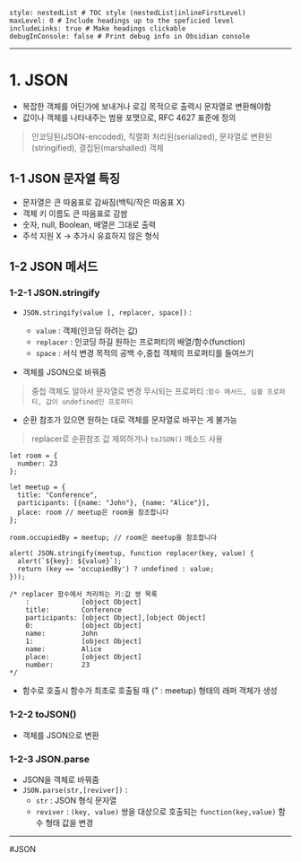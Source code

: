 ```table-of-contents
style: nestedList # TOC style (nestedList|inlineFirstLevel)
maxLevel: 0 # Include headings up to the speficied level
includeLinks: true # Make headings clickable
debugInConsole: false # Print debug info in Obsidian console
```
---
# 1. JSON

- 복잡한 객체를 어딘가에 보내거나 로깅 목적으로 출력시 문자열로 변환해야함
- 값이나 객체를 나타내주는 범용 포맷으로, RFC 4627 표준에 정의
> 인코딩된(JSON-encoded), 직렬화 처리된(serialized), 
> 문자열로 변환된(stringified), 결집된(marshalled) 객체

## 1-1 JSON 문자열 특징
 
- 문자열은 큰 따옴표로 감싸짐(백틱/작은 따옴표 X)
- 객체 키 이름도 큰 따옴표로 감쌈
- 숫자, null, Boolean, 배열은 그대로 출력
- 주석 지원 X -> 추가시 유효하지 않은 형식

## 1-2 JSON 메서드

### 1-2-1  JSON.stringify

- `JSON.stringify(value [, replacer, space])` :
	- `value` : 객체(인코딩 하려는 값)
	* `replacer` : 인코딩 하길 원하는 프로퍼티의 배열/함수(function)
	- `space` : 서식 변경 목적의 공백 수,중첩 객체의 프로퍼티를 들여쓰기

- 객체를 JSON으로 바꿔줌
> 중첩 객체도 알아서 문자열로 변경
> 무시되는 프로퍼티 :`함수 메서드, 심볼 프로퍼티, 값이 undefined인 프로퍼티`	

- 순환 참조가 있으면 원하는 대로 객체를 문자열로 바꾸는 게 불가능
> replacer로 순환참조 값 제외하거나 `toJSON()` 메소드 사용

```
let room = {
  number: 23
};

let meetup = {
  title: "Conference",
  participants: [{name: "John"}, {name: "Alice"}],
  place: room // meetup은 room을 참조합니다
};

room.occupiedBy = meetup; // room은 meetup을 참조합니다

alert( JSON.stringify(meetup, function replacer(key, value) {
  alert(`${key}: ${value}`);
  return (key == 'occupiedBy') ? undefined : value;
}));

/* replacer 함수에서 처리하는 키:값 쌍 목록
	:             [object Object]
	title:        Conference
	participants: [object Object],[object Object]
	0:            [object Object]
	name:         John
	1:            [object Object]
	name:         Alice
	place:        [object Object]
	number:       23
*/
```

- 함수로 호출시 함수가 최초로 호출될 때 {" : meetup} 형태의 래퍼 객체가 생성

### 1-2-2 toJSON()

- 객체를 JSON으로 변환

### 1-2-3 JSON.parse

- JSON을 객체로 바꿔줌
- `JSON.parse(str,[reviver])` :
	- `str` : JSON 형식 문자열
	- `reviver` : `(key, value)` 쌍을 대상으로 호출되는 `function(key,value)` 함수 형태 값을 변경

---
#JSON